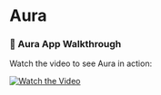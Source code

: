 # Aura

### 🎥 Aura App Walkthrough  
Watch the video to see Aura in action:  

[![Watch the Video](https://drive.google.com/thumbnail?id=1-tqOPXK3U3hqFNi10OZTI3CqknviOwsw)](https://drive.google.com/file/d/1Slh9lwZ3kZu7xydkDmGRYXFXMXlxLq6q/view?pli=1)
